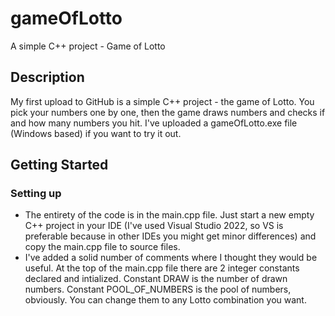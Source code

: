 # gameOfLotto
A simple C++ project - Game of Lotto
## Description
My first upload to GitHub is a simple C++ project - the game of Lotto. You pick your numbers one by one, then the game draws numbers and checks if and how many numbers you hit. I've uploaded a gameOfLotto.exe file (Windows based) if you want to try it out.
## Getting Started
### Setting up
* The entirety of the code is in the main.cpp file. Just start a new empty C++ project in your IDE (I've used Visual Studio 2022, so VS is preferable because in other IDEs you might get minor differences) and copy the main.cpp file to source files.
* I've added a solid number of comments where I thought they would be useful. At the top of the main.cpp file there are 2 integer constants declared and intialized. Constant DRAW is the number of drawn numbers. Constant POOL_OF_NUMBERS is the pool of numbers, obviously. You can change them to any Lotto combination you want.
